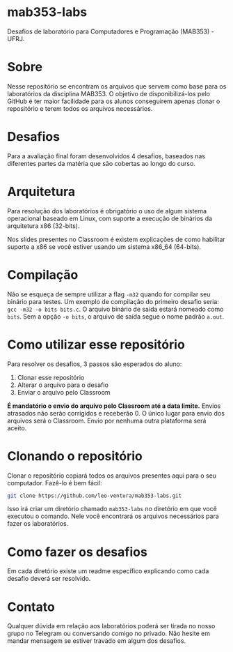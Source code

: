 # mab353-labs
Desafios de laboratório para Computadores e Programação (MAB353) - UFRJ.

# Sobre
Nesse repositório se encontram os arquivos que servem como base para os laboratórios da disciplina MAB353. O objetivo de disponibilizá-los pelo GitHub é ter maior facilidade para os alunos conseguirem apenas clonar o repositório e terem todos os arquivos necessários. 

# Desafios
Para a avaliação final foram desenvolvidos 4 desafios, baseados nas diferentes partes da matéria que são cobertas ao longo do curso.

# Arquitetura
Para resolução dos laboratórios é obrigatório o uso de algum sistema operacional baseado em Linux, com suporte a execução de binários da arquitetura x86 (32-bits).

Nos slides presentes no Classroom é existem explicações de como habilitar suporte a x86 se você estiver usando um sistema x86_64 (64-bits).

# Compilação
Não se esqueça de sempre utilizar a flag `-m32` quando for compilar seu binário para testes. Um exemplo de compilação do primeiro desafio seria: `gcc -m32 -o bits bits.c`. O arquivo binário de saída estará nomeado como `bits`. Sem a opção `-o bits`, o arquivo de saída segue o nome padrão `a.out`.

# Como utilizar esse repositório
Para resolver os desafios, 3 passos são esperados do aluno:
1. Clonar esse repositório
2. Alterar o arquivo para o desafio
3. Enviar o arquivo pelo Classroom

**É mandatório o envio do arquivo pelo Classroom até a data limite.** Envios atrasados não serão corrigidos e receberão 0. O único lugar para envio dos arquivos será o Classroom. Envio por nenhuma outra plataforma será aceito.

# Clonando o repositório
Clonar o repositório copiará todos os arquivos presentes aqui para o seu computador. Fazê-lo é bem fácil:
```bash
git clone https://github.com/leo-ventura/mab353-labs.git
```

Isso irá criar um diretório chamado `mab353-labs` no diretório em que você executou o comando.
Nele você encontrará os arquivos necessários para fazer os laboratórios.

# Como fazer os desafios
Em cada diretório existe um readme específico explicando como cada desafio deverá ser resolvido.

# Contato
Qualquer dúvida em relação aos laboratórios poderá ser tirada no nosso grupo no Telegram ou conversando comigo no privado. Não hesite em mandar mensagem se estiver travado em algum dos desafios.